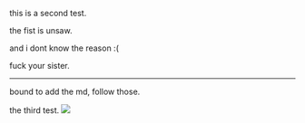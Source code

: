 this is a second test.

the fist is unsaw.

and i dont know the reason :(

fuck your sister.

***********************************************************************************


bound to add the md, follow those.

the third test.
![](http://github.com/linlianjiang/respo/limg.jpg)
